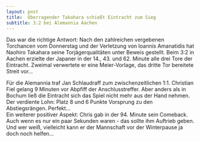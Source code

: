```yaml
---
layout: post
title:  Überragender Takahara schießt Eintracht zum Sieg
subtitle: 3:2 bei Alemannia Aachen
---
```


Das war die richtige Antwort: Nach den zahlreichen vergebenen Torchancen vom Donnerstag und der Verletzung von Ioannis Amanatidis hat Naohiro Takahara seine Torjägerqualitäten unter Beweis gestellt. Beim 3:2 in Aachen erzielte der Japaner in der 14., 43. und 62. Minute alle drei Tore der Eintracht. Zweimal verwertete er eine Meier-Vorlage, das dritte Tor bereitete Streit vor...

Für die Alemannia traf Jan Schlaudraff zum zwischenzeitlichen 1:1. Christian Fiel gelang 9 Minuten vor Abpfiff der Anschlusstreffer. Aber anders als in Bochum ließ die Eintracht sich das Spiel nicht mehr aus der Hand nehmen. Der verdiente Lohn: Platz 8 und 6 Punkte Vorsprung zu den Abstiegsrängen. Perfekt...  
Ein weiterer positiver Aspekt: Chris gab in der 94. Minute sein Comeback. Auch wenn es nur ein paar Sekunden waren - das sollte ihm Auftrieb geben. Und wer weiß, vielleicht kann er der Mannschaft vor der Winterpause ja doch noch helfen...
